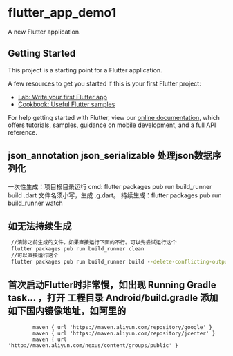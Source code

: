 # flutter_app_demo1

A new Flutter application.

## Getting Started

This project is a starting point for a Flutter application.

A few resources to get you started if this is your first Flutter project:

- [Lab: Write your first Flutter app](https://flutter.dev/docs/get-started/codelab)
- [Cookbook: Useful Flutter samples](https://flutter.dev/docs/cookbook)

For help getting started with Flutter, view our
[online documentation](https://flutter.dev/docs), which offers tutorials,
samples, guidance on mobile development, and a full API reference.


## json_annotation json_serializable 处理json数据序列化

一次性生成：项目根目录运行 cmd:  flutter packages pub run build_runner build
    .dart 文件名须小写，生成 .g.dart。
持续生成：flutter packages pub run build_runner watch

## 如无法持续生成
```cmd
 //清除之前生成的文件，如果直接运行下面的不行。可以先尝试运行这个
 flutter packages pub run build_runner clean
 //可以直接运行这个
 flutter packages pub run build_runner build --delete-conflicting-outputs
```
## 首次启动Flutter时非常慢，如出现 Running Gradle task... ，打开 工程目录 Android/build.gradle 添加如下国内镜像地址，如阿里的
```
        maven { url 'https://maven.aliyun.com/repository/google' }
        maven { url 'https://maven.aliyun.com/repository/jcenter' }
        maven { url 'http://maven.aliyun.com/nexus/content/groups/public' }
```